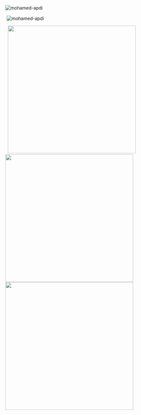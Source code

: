 <p align="left"> <img src="https://komarev.com/ghpvc/?username=mohamed-apdi&label=Profile%20views&color=0e75b6&style=flat" alt="mohamed-apdi" /> </p>
<p>&nbsp;<img align="center" src="https://github-readme-stats.vercel.app/api?username=mohamed-apdi&show_icons=true&theme=vue-dark&locale=en" alt="mohamed-apdi" /></p>
<p>&nbsp; <img width=400 src='https://github-readme-stats.vercel.app/api?username=mohamed-apdi&theme=vue-dark&show_icons=true&hide_border=true&count_private=true' />
<img width=400 src='https://streak-stats.demolab.com?user=mohamed-apdi&theme=vue-dark&hide_border=true' />
<img width=400 src='https://github-readme-stats.vercel.app/api/top-langs/?username=mohamed-apdi&theme=vue-dark&show_icons=true&hide_border=true&layout=compact' />
